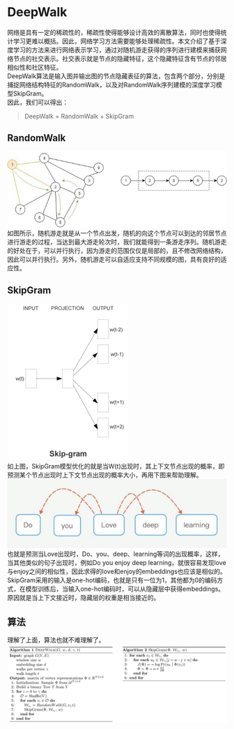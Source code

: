 # DeepWalk
网络是具有一定的稀疏性的，稀疏性使得能够设计高效的离散算法，同时也使得统计学习更难以概括。因此，网络学习方法需要能够处理稀疏性。本文介绍了基于深度学习的方法来进行网络表示学习，通过对随机游走获得的序列进行建模来捕获网络节点的社交表示。社交表示就是节点的隐藏特征，这个隐藏特征含有节点的邻居相似性和社区特征。  
DeepWalk算法是输入图并输出图的节点隐藏表征的算法，包含两个部分，分别是捕捉网络结构特征的RandomWalk，以及对RandomWalk序列建模的深度学习模型SkipGram。  
因此，我们可以得出：  
> DeepWalk = RandomWalk + SkipGram
## RandomWalk
![RandomWalk](./img/deepwalk/randomwalk.jpg)  
如图所示，随机游走就是从一个节点出发，随机的向这个节点可以到达的邻居节点进行游走的过程，当达到最大游走轮次时，我们就能得到一条游走序列。随机游走的好处在于，可以并行执行，因为游走的范围仅仅是局部的，且不修改网络结构，因此可以并行执行。另外，随机游走可以自适应支持不同规模的图，具有良好的适应性。
## SkipGram
![SkipGram](./img/deepwalk/skipgram_model.png)  
如上图，SkipGram模型优化的就是当W(t)出现时，其上下文节点出现的概率，即预测某个节点出现时上下文节点出现的概率大小，再用下图来帮助理解。  
![SkipGram](./img/deepwalk/skipgram_eval.jpg)  
也就是预测当Love出现时，Do、you、deep、learning等词的出现概率，这样，当其他类似的句子出现时，例如Do you enjoy deep learning，就很容易发现love与enjoy之间的相似性，因此求得的love和enjoy的embeddings也应该是相似的。  
SkipGram采用的输入是one-hot编码，也就是只有一位为1，其他都为0的编码方式，在模型训练后，当输入one-hot编码时，可以从隐藏层中获得embeddings。原因就是当上下文接近时，隐藏层的权重是相当接近的。

## 算法
理解了上面，算法也就不难理解了。  
![algorithm](./img/deepwalk/algorithm.png)
